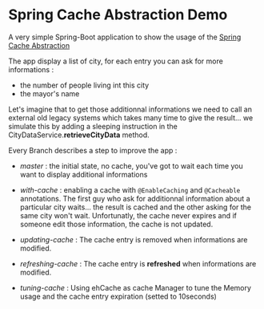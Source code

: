# Spring Cache Abstraction Demo

A very simple Spring-Boot application to show the usage of the [Spring Cache Abstraction](https://spring.io/guides/gs/caching/)

The app display a list of city, for each entry you can ask for more informations : 

* the number of people living int this city
* the mayor's name

Let's imagine that to get those additionnal informations we need to call an external old legacy systems which takes many time to give the result... 
we simulate this by adding a sleeping instruction in the CityDataService.**retrieveCityData** method.

Every Branch describes a step to improve the app : 

* *master* : the initial state, no cache, you've got to wait each time you want to display additional informations

* *with-cache* : enabling a cache with `@EnableCaching` and `@Cacheable` annotations. 
The first guy who ask for additionnal information about a particular city waits... the result is cached and the other asking for the same city won't wait. 
Unfortunatly, the cache never expires and if someone edit those information, the cache is not updated.

* *updating-cache* : The cache entry is removed when informations are modified.

* *refreshing-cache* : The cache entry is **refreshed** when informations are modified.

* *tuning-cache* : Using ehCache as cache Manager to tune the Memory usage and the cache entry expiration (setted to 10seconds)
